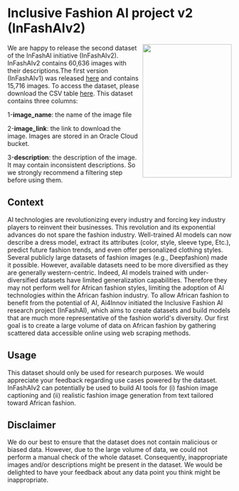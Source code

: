 # Inclusive Fashion AI project v2 (InFashAIv2)
<img align="right" src="https://github.com/hgilles06/infashaiv2/blob/main/Image_18678.jpg?raw=true " width="200" height="300" />

We are happy to release the second dataset of the InFashAI initiative (InFashAIv2). InFashAIv2 contains 60,636 images with their descriptions.The first version (InFashAIv1) was released [here](https://github.com/hgilles06/infashai) and contains 15,716 images.
To access the dataset, please download the CSV table [here](https://drive.google.com/file/d/14CeDWPJA4EhCuvK-VTjznRTLWayaRFms/view?usp=sharing). This dataset contains three columns:

1-**image_name**: the name of the image file

2-**image_link**: the link to download the image. Images are stored in an Oracle Cloud bucket.

3-**description**: the description of the image. It may contain inconsistent descriptions. So we strongly recommend a filtering step before using them.

## Context 
AI technologies are revolutionizing every industry and forcing key industry players to reinvent their businesses. This revolution and its exponential advances do not spare the fashion industry. Well-trained AI models can now describe a dress model, extract its attributes (color, style, sleeve type, Etc.), predict future fashion trends, and even offer personalized clothing styles. Several publicly large datasets of fashion images (e.g., Deepfashion) made it possible.
However, available datasets need to be more diversified as they are generally western-centric. Indeed, AI models trained with under-diversified datasets have limited generalization capabilities. Therefore they may not perform well for African fashion styles, limiting the adoption of AI technologies within the African fashion industry.
To allow African fashion to benefit from the potential of AI, Ai4Innov initiated the Inclusive Fashion AI research project (InFashAI), which aims to create datasets and build models that are much more representative of the fashion world's diversity. Our first goal is to create a large volume of data on African fashion by gathering scattered data accessible online using web scraping methods.


## Usage
This dataset should only be used for research purposes. We would appreciate your feedback regarding use cases powered by the dataset. 
InFashAIv2 can potentially be used to build AI tools for (i) fashion image captioning and (ii) realistic fashion image generation from text tailored toward African fashion.

## Disclaimer
We do our best to ensure that the dataset does not contain malicious or biased data. However, due to the large volume of data, we could not perform a manual check of the whole dataset. Consequently, inappropriate images and/or descriptions might be present in the dataset. We would be delighted to have your feedback about any data point you think might be inappropriate.